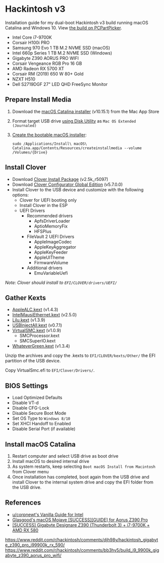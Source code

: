 # Hackintosh v3
Installation guide for my dual-boot Hackintosh v3 build running macOS Catalina and Windows 10. View [the build on PCPartPicker](https://pcpartpicker.com/list/kBK7TC).

* Intel Core i7-9700K
* Corsair H100i PRO
* Samsung 970 Evo 1 TB M.2 NVME SSD (macOS)
* Intel 660p Series 1 TB M.2 NVME SSD (Windows)
* Gigabyte Z390 AORUS PRO WIFI
* Corsair Vengeance RGB Pro 16 GB
* AMD Radeon RX 5700 XT
* Corsair RM (2019) 650 W 80+ Gold
* NZXT H510
* Dell S2719DGF 27" LED QHD FreeSync Monitor

## Prepare Install Media

1. Download the [macOS Catalina installer](https://apps.apple.com/us/app/macos-catalina/id1466841314?mt=12) (v10.15.1) from the Mac App Store
2. Format target USB drive [using Disk Utility](https://support.apple.com/en-us/HT208496) as `Mac OS Extended (Journaled)`
3. [Create the bootable macOS installer](https://support.apple.com/sl-si/HT201372): 

    `sudo /Applications/Install\ macOS\ Catalina.app/Contents/Resources/createinstallmedia --volume /Volumes/{Drive}`

## Install Clover

* Download [Clover Install Package](https://github.com/Dids/clover-builder/releases) (v2.5k_r5097)
* Download [Clover Configurator Global Edition](http://mackie100projects.altervista.org/download-clover-configurator/) (v5.7.0.0)
* Install Clover to the USB device and customize with the following options:
  * Clover for UEFI booting only
  * Install Clover in the ESP
  * UEFI Drivers
    * Recommended drivers
      * ApfsDriverLoader
      * AptioMemoryFix
      * HFSPlus
    * FileVault 2 UEFI Drivers
      * AppleImageCodec
      * AppleKeyAggregator
      * AppleKeyFeeder
      * AppleUITheme
      * FirmwareVolume
    * Additional drivers
      * EmuVariableUefi
 
 _Note: Clover should install to `EFI/CLOVER/drivers/UEFI/`_

## Gather Kexts

* [AppleALC.kext](https://github.com/acidanthera/AppleALC/releases) (v1.4.3)
* [IntelMausiEthernet.kext](https://onedrive.live.com/?authkey=%21APjCyRpzoAKp4xs&id=FE4038DA929BFB23%21455134&cid=FE4038DA929BFB23) (v2.5.0)
* [Lilu.kext](https://github.com/acidanthera/Lilu/releases) (v1.3.9)
* [USBInjectAll.kext](https://bitbucket.org/RehabMan/os-x-usb-inject-all/downloads/) (v0.7.1)
* [VirtualSMC.kext](https://github.com/acidanthera/VirtualSMC/releases) (v1.0.9)
  * SMCProcessor.kext
  * SMCSuperIO.kext
* [WhateverGreen.kext](https://github.com/acidanthera/WhateverGreen/releases) (v1.3.4)

Unzip the archives and copy the .kexts to `EFI/CLOVER/kexts/Other/` the EFI partition of the USB device.

Copy VirtualSmc.efi to `EFI/Clover/Drivers/`.

## BIOS Settings

* Load Optimized Defaults
* Disable VT-d
* Disable CFG-Lock
* Disable Secure Boot Mode
* Set OS Type to `Windows 8/10`
* Set XHCI Handoff to Enabled
* Disable Serial Port (if available)

## Install macOS Catalina

1. Restart computer and select USB drive as boot drive
2. Install macOS to desired internal drive
3. As system restarts, keep selecting `Boot macOS Install from﻿ Macintosh` from Clover menu
4. Once installation has completed, boot again from the USB drive and install Clover to the internal system drive and copy the EFI folder from the USB drive.

## References

* [u/corpnewt's Vanilla Guide for Intel](https://hackintosh.gitbook.io/-r-hackintosh-vanilla-desktop-guide/)
* [Glasgood's macOS Mojave [SUCCESS][GUIDE] for Aorus Z390 Pro](https://www.insanelymac.com/forum/topic/337837-glasgoods-macos-mojave-successguide-for-aorus-z390-pro/)
* [[SUCCESS] Gigabyte Designare Z390 (Thunderbolt 3) + i7-9700K + AMD RX 580](https://www.tonymacx86.com/threads/success-gigabyte-designare-z390-thunderbolt-3-i7-9700k-amd-rx-580.267551/)

https://www.reddit.com/r/hackintosh/comments/djh98y/hackintosh_gigabyte_z390_pro_i99900k_rx_590/
https://www.reddit.com/r/hackintosh/comments/bb3hy5/build_i9_9900k_gigabyte_z390_aorus_pro_wifi/
